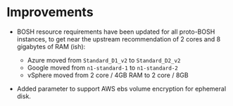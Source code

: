 # Improvements

- BOSH resource requirements have been updated for all proto-BOSH
  instances, to get near the upstream recommendation of 2 cores
  and 8 gigabytes of RAM (ish):

  - Azure moved from `Standard_D1_v2` to `Standard_D2_v2`
  - Google moved from `n1-standard-1` to `n1-standard-2`
  - vSphere moved from 2 core / 4GB RAM to 2 core / 8GB

- Added parameter to support AWS ebs volume encryption for ephemeral disk.